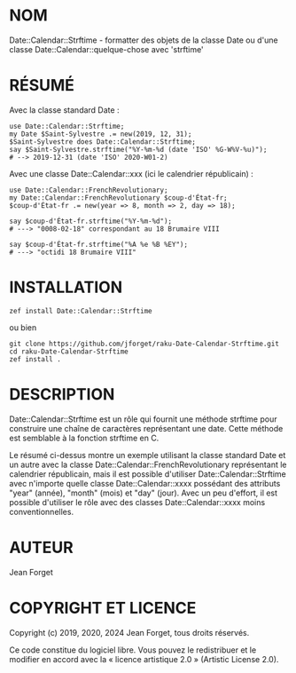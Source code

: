 NOM
===

Date::Calendar::Strftime - formatter des objets de la classe Date ou d'une classe Date::Calendar::quelque-chose avec 'strftime'

RÉSUMÉ
======

Avec la classe standard Date :

```
use Date::Calendar::Strftime;
my Date $Saint-Sylvestre .= new(2019, 12, 31);
$Saint-Sylvestre does Date::Calendar::Strftime;
say $Saint-Sylvestre.strftime("%Y-%m-%d (date 'ISO' %G-W%V-%u)");
# --> 2019-12-31 (date 'ISO' 2020-W01-2)
```

Avec une classe Date::Calendar::xxx (ici le calendrier républicain) :

```
use Date::Calendar::FrenchRevolutionary;
my Date::Calendar::FrenchRevolutionary $coup-d'État-fr;
$coup-d'État-fr .= new(year => 8, month => 2, day => 18);

say $coup-d'État-fr.strftime("%Y-%m-%d");
# ---> "0008-02-18" correspondant au 18 Brumaire VIII

say $coup-d'État-fr.strftime("%A %e %B %EY");
# ---> "octidi 18 Brumaire VIII"
```

INSTALLATION
============

```shell
zef install Date::Calendar::Strftime
```

ou bien

```shell
git clone https://github.com/jforget/raku-Date-Calendar-Strftime.git
cd raku-Date-Calendar-Strftime
zef install .
```

DESCRIPTION
===========

Date::Calendar::Strftime est un rôle  qui fournit une méthode strftime
pour construire une chaîne de  caractères représentant une date. Cette
méthode est semblable à la fonction strftime en C.

Le résumé  ci-dessus montre  un exemple  utilisant la  classe standard
Date et  un autre  avec la  classe Date::Calendar::FrenchRevolutionary
représentant  le   calendrier  républicain,   mais  il   est  possible
d'utiliser  Date::Calendar::Strftime  avec   n'importe  quelle  classe
Date::Calendar::xxxx possédant  des attributs "year"  (année), "month"
(mois)  et  "day"  (jour).  Avec  un peu  d'effort,  il  est  possible
d'utiliser  le  rôle  avec   des  classes  Date::Calendar::xxxx  moins
conventionnelles.

AUTEUR
======

Jean Forget <J2N-FORGET at orange dot fr>

COPYRIGHT ET LICENCE
====================

Copyright (c) 2019, 2020, 2024 Jean Forget, tous droits réservés.

Ce code constitue du logiciel libre. Vous pouvez le redistribuer et le
modifier  en accord  avec  la  « licence  artistique  2.0 »  (Artistic
License 2.0).

